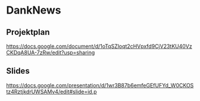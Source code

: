 # DankNews

## Projektplan
https://docs.google.com/document/d/1oTqSZloqt2cHVpxfd9CjV23tKU40VzCKDqA8UA-7zRw/edit?usp=sharing

## Slides
https://docs.google.com/presentation/d/1wr3B87b6emfeGEfUFYd_W0CKOStz4RztjkdrUWSAMv4/edit#slide=id.p
